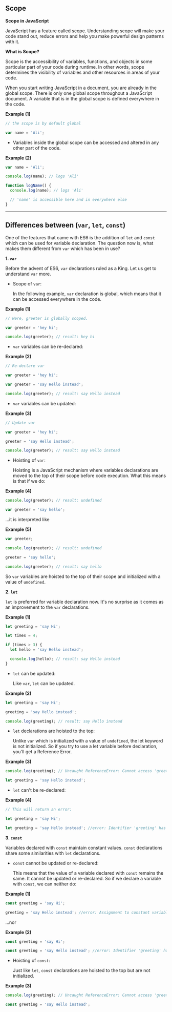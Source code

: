 ## Scope

**Scope in JavaScript**

JavaScript has a feature called scope. Understanding scope will make your code stand out, reduce errors and help you make powerful design patterns with it.

**What is Scope?**

Scope is the accessibility of variables, functions, and objects in some particular part of your code during runtime. In other words, scope determines the visibility of variables and other resources in areas of your code.

When you start writing JavaScript in a document, you are already in the global scope. There is only one global scope throughout a JavaScript document. A variable that is in the global scope is defined everywhere in the code.

**Example (1)**

```javascript
// the scope is by default global

var name = 'Ali';
```

- Variables inside the global scope can be accessed and altered in any other part of the code.

**Example (2)**

```javascript
var name = 'Ali';

console.log(name); // logs 'Ali'

function logName() {
  console.log(name); // logs 'Ali'

  // 'name' is accessible here and in everywhere else
}
```

---

## Differences between (`var`, `let`, `const`)

One of the features that came with ES6 is the addition of `let` and `const` which can be used for variable declaration. The question now is, what makes them different from `var` which has been in use?

**1. `var`**

Before the advent of ES6, `var` declarations ruled as a King. Let us get to understand `var` more.

- Scope of `var`:

  In the following example, `var` declaration is global, which means that it can be accessed everywhere in the code.

**Example (1)**

```javascript
// Here, greeter is globally scoped.

var greeter = 'hey hi';

console.log(greeter); // result: hey hi
```

- `var` variables can be re-declared:

**Example (2)**

```javascript
// Re-declare var

var greeter = 'hey hi';

var greeter = 'say Hello instead';

console.log(greeter); // result: say Hello instead
```

- `var` variables can be updated:

**Example (3)**

```javascript
// Update var

var greeter = 'hey hi';

greeter = 'say Hello instead';

console.log(greeter); // result: say Hello instead
```

- Hoisting of `var`:

  Hoisting is a JavaScript mechanism where variables declarations are moved to the top of their scope before code execution. What this means is that if we do:

**Example (4)**

```javascript
console.log(greeter); // result: undefined

var greeter = 'say hello';
```

...it is interpreted like

**Example (5)**

```javascript
var greeter;

console.log(greeter); // result: undefined

greeter = 'say hello';

console.log(greeter); // result: say hello
```

So `var` variables are hoisted to the top of their scope and initialized with a value of `undefined`.

**2. `let`**

`let` is preferred for variable declaration now. It's no surprise as it comes as an improvement to the `var` declarations.

**Example (1)**

```javascript
let greeting = 'say Hi';

let times = 4;

if (times > 3) {
  let hello = 'say Hello instead';

  console.log(hello); // result: say Hello instead
}
```

- `let` can be updated:

  Like `var`, `let` can be updated.

**Example (2)**

```javascript
let greeting = 'say Hi';

greeting = 'say Hello instead';

console.log(greeting); // result: say Hello instead
```

- `let` declarations are hoisted to the top:

  Unlike `var` which is initialized with a value of `undefined`, the let keyword is not initialized. So if you try to use a let variable before declaration, you'll get a Reference Error.

**Example (3)**

```javascript
console.log(greeting); // Uncaught ReferenceError: Cannot access 'greeting' before initialization.

let greeting = 'say Hello instead';
```

- `let` can't be re-declared:

**Example (4)**

```javascript
// This will return an error:

let greeting = 'say Hi';

let greeting = 'say Hello instead'; //error: Identifier 'greeting' has already been declared
```

**3. `const`**

Variables declared with `const` maintain constant values. `const` declarations share some similarities with `let` declarations.

- `const` cannot be updated or re-declared:

  This means that the value of a variable declared with `const` remains the same. It cannot be updated or re-declared. So if we declare a variable with `const`, we can neither do:

**Example (1)**

```javascript
const greeting = 'say Hi';

greeting = 'say Hello instead'; //error: Assignment to constant variable.
```

...nor

**Example (2)**

```javascript
const greeting = 'say Hi';

const greeting = 'say Hello instead'; //error: Identifier 'greeting' has already been declared
```

- Hoisting of `const`:

  Just like `let`, `const` declarations are hoisted to the top but are not initialized.

**Example (3)**

```javascript
console.log(greeting); // Uncaught ReferenceError: Cannot access 'greeting' before initialization.

const greeting = 'say Hello instead';
```
